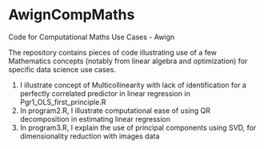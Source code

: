 # AwignCompMaths
Code for Computational Maths Use Cases - Awign

The repository contains pieces of code illustrating use of a few Mathematics concepts (notably from linear algebra and optimization) for specific data science use cases.

1. I illustrate concept of Multicollinearity with lack of identification for a perfectly correlated predictor in linear regression in Pgr1_OLS_first_principle.R
2. In program2.R, I illustrate computational ease of using QR decomposition in estimating linear regression
3. In program3.R, I explain the use of principal components using SVD, for dimensionality reduction with images data

